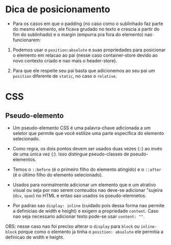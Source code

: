 # Dica de posicionamento

- Para os casos em que o padding (no caso como o sublinhado faz parte do mesmo elemento, ele ficava grudado no texto e crescia a partir do fim do sublinhado) e o margin (empurra pra fora do elemento) nao funcionarem:

1. Podemos usar o `position:absolute` e suas propriedades para posicionar o elemento em relacao ao pai (nesse caso container-store devido ao novo contexto criado e nao mais o header-store).

2. Para que ele respeite seu pai basta que adicionemos ao seu pai um `position` diferente de `static`, no caso o `relative`.

# CSS

## Pseudo-elemento

- Um pseudo-elemento CSS é uma palavra-chave adicionada a um seletor que permite que você estilize uma parte específica do elemento selecionado.

- Como regra, os dois pontos devem ser usados duas vezes (::) ao invés de uma única vez (:). Isso distingue pseudo-classes de pseudo-elementos.

- Temos o `::before` (é o primeiro filho do elemento atingido) e o `::after` (é o último filho do elemento selecionado).

- Usados para normalmente adicionar um elemento que e um atrativo visual ou seja por nao serem conteudos nao deve-se adicionar "sujeira (`div`, `span`) no HTML e entao sao usados os pseudo-elemnetos.

- Por padrao sao `display: inline` (cuidado pois dessa forma nao permite a definiciao de width e height) e exigem a propriedade `content`. Caso nao seja necessario adicionar texto pode-se usar `content: ""`.

OBS: nesse caso nao foi preciso alterar o `display` para `block` ou `inline-block` porque como o elemento ja tinha o `position: absolute` ele permitia a definicao de width e height.
